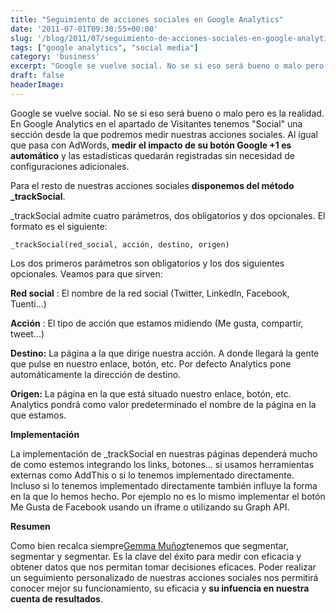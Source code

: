 ```yaml
---
title: "Seguimiento de acciones sociales en Google Analytics"
date: '2011-07-01T09:30:55+00:00'
slug: '/blog/2011/07/seguimiento-de-acciones-sociales-en-google-analytics'
tags: ["google analytics", "social media"]
category: 'business'
excerpt: "Google se vuelve social. No se si eso será bueno o malo pero es la realidad. En Google Analytics en el apartado de Visitantes tenemos Social una sección desde la que podremos medir nuestras acciones ..."
draft: false
headerImage:
---
```

Google se vuelve social. No se si eso será bueno o malo pero es la realidad. En Google Analytics en el apartado de Visitantes tenemos "Social" una sección desde la que podremos medir nuestras acciones sociales. Al igual que pasa con AdWords, **medir el impacto de su botón Google +1 es automático** y las estadísticas quedarán registradas sin necesidad de configuraciones adicionales.

Para el resto de nuestras acciones sociales **disponemos del método \_trackSocial**.

\_trackSocial admite cuatro parámetros, dos obligatorios y dos opcionales. El formato es el siguiente:

`_trackSocial(red_social, acción, destino, origen)`

Los dos primeros parámetros son obligatorios y los dos siguientes opcionales. Veamos para que sirven:

**Red social** : El nombre de la red social (Twitter, LinkedIn, Facebook, Tuenti...)

**Acción** : El tipo de acción que estamos midiendo (Me gusta, compartir, tweet...)

**Destino:** La página a la que dirige nuestra acción. A donde llegará la gente que pulse en nuestro enlace, botón, etc. Por defecto Analytics pone automáticamente la dirección de destino.

**Origen:** La página en la que está situado nuestro enlace, botón, etc. Analytics pondrá como valor predeterminado el nombre de la página en la que estamos.

**Implementación**

La implementación de \_trackSocial en nuestras páginas dependerá mucho de como estemos integrando los links, botones... si usamos herramientas externas como AddThis o si lo tenemos implementado directamente. Incluso si lo tenemos implementado directamente también influye la forma en la que lo hemos hecho. Por ejemplo no es lo mismo implementar el botón Me Gusta de Facebook usando un iframe o utilizando su Graph API.

**Resumen**

Como bien recalca siempre[Gemma Muñoz](http://static.squarespace.com/static/5303797ae4b0c6ad9e43f072/5303ce80e4b0400995a883d6/5303cf35e4b0400995a88b0c/1392758581676/?format=original "Experta en analítica web")tenemos que segmentar, segmentar y segmentar. Es la clave del éxito para medir con eficacia y obtener datos que nos permitan tomar decisiones eficaces. Poder realizar un seguimiento personalizado de nuestras acciones sociales nos permitirá conocer mejor su funcionamiento, su eficacia y **su infuencia en nuestra cuenta de resultados**.

